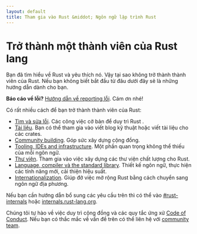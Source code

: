 ```yaml
---
layout: default
title: Tham gia vào Rust &middot; Ngôn ngữ lập trình Rust
---
```


# Trở thành một thành viên của Rust lang

Bạn đã tìm hiểu về Rust và yêu thích nó. Vậy tại sao không trở thành thành viên của Rust.
Nếu bạn không biết bắt đầu từ đâu dưới đây sẽ là những hướng dẫn dành cho bạn.

**Báo cáo về lỗi?** [Hướng dẫn về reporting lỗi][bugs]. Cám ơn nhé!

Có rất nhiều cách để bạn trở thành thành viên của Rust:

* [Tìm và sửa lỗi](contribute-bugs.html). Các công việc cở bản để duy trì Rust .
* [Tài liệu](contribute-docs.html). Bạn có thể tham gia vào viết blog kỹ thuật hoặc viết tài liệu cho các crates.
* [Community building](contribute-community.html). Góp sức xây dựng cộng đồng.
* [Tooling, IDEs and infrastructure](contribute-tools.html). Một phần quan trọng không thể thiếu của mỗi ngôn ngữ.
* [Thư viện](contribute-libs.html). Tham gia vào việc xây dựng các thư viện chất lượng cho Rust.
* [Language, compiler và the standard
  library](contribute-compiler.html). Thiết kế ngôn ngữ, thực hiện các tính năng mới, cải thiện hiệu suất.
* [Internationalization](contribute-translations.html). Giúp đở việc mở rộng Rust bằng cách chuyển sang ngôn ngữ địa phương.

Nếu bạn cần hướng dẫn bổ sung các yêu cầu trên thì có thể vào [#rust-internals] hoặc
[internals.rust-lang.org].

Chúng tôi tự hào về việc duy trì cộng đồng và các quy tắc ứng xử [Code of Conduct][coc]. Nếu bạn có thắc mắc về vấn đề trên có thể liên hệ với [community team].

<!--
TODO: Write a guide to rust processes and governance to link from here
TODO: List of active initiatives
TODO: Write guide to advertising Rust projects to link from
libs / community building
-->

[#rust-internals]: https://client00.chat.mibbit.com/?server=irc.mozilla.org&channel=%23rust-internals
[CONTRIBUTING.md]: https://github.com/rust-lang/rust/blob/master/CONTRIBUTING.md
[bugs]: https://github.com/rust-lang/rust/blob/master/CONTRIBUTING.md#bug-reports
[coc]: https://www.rust-lang.org/conduct.html
[community team]: https://www.rust-lang.org/team.html#Community
[dev_proc]: community.html#rust-development
[devs]: https://github.com/rust-lang/rust/graphs/contributors
[internals.rust-lang.org]: https://internals.rust-lang.org/
[rust-lang/rust]: https://github.com/rust-lang/rust
[rust-lang]: https://github.com/rust-lang
